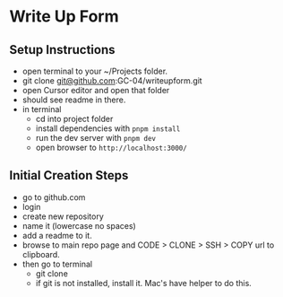# Write Up Form

## Setup Instructions

- open terminal to your ~/Projects folder.
- git clone git@github.com:GC-04/writeupform.git
- open Cursor editor and open that folder
- should see readme in there.
- in terminal
  - cd into project folder
  - install dependencies with `pnpm install`
  - run the dev server with `pnpm dev`
  - open browser to `http://localhost:3000/`
  

## Initial Creation Steps

- go to github.com
- login
- create new repository
- name it (lowercase no spaces)
- add a readme to it.
- browse to main repo page and CODE > CLONE > SSH > COPY url to clipboard.
- then go to terminal
  - git clone <PASTE URL FROM ABOVE>
  - if git is not installed, install it. Mac's have helper to do this.

